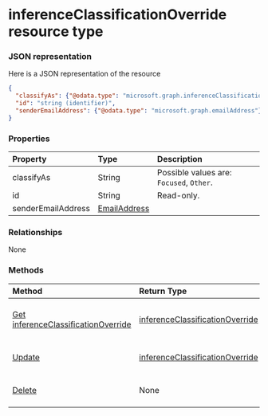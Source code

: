 # inferenceClassificationOverride resource type



### JSON representation

Here is a JSON representation of the resource

<!-- {
  "blockType": "resource",
  "optionalProperties": [

  ],
  "@odata.type": "microsoft.graph.inferenceclassificationoverride"
}-->

```json
{
  "classifyAs": {"@odata.type": "microsoft.graph.inferenceClassificationType"},
  "id": "string (identifier)",
  "senderEmailAddress": {"@odata.type": "microsoft.graph.emailAddress"}
}

```
### Properties
| Property	   | Type	|Description|
|:---------------|:--------|:----------|
|classifyAs|String| Possible values are: `Focused`, `Other`.|
|id|String| Read-only.|
|senderEmailAddress|[EmailAddress](emailaddress.md)||

### Relationships
None


### Methods

| Method		   | Return Type	|Description|
|:---------------|:--------|:----------|
|[Get inferenceClassificationOverride](../api/inferenceclassificationoverride_get.md) | [inferenceClassificationOverride](inferenceclassificationoverride.md) |Read properties and relationships of inferenceClassificationOverride object.|
|[Update](../api/inferenceclassificationoverride_update.md) | [inferenceClassificationOverride](inferenceclassificationoverride.md)	|Update inferenceClassificationOverride object. |
|[Delete](../api/inferenceclassificationoverride_delete.md) | None |Delete inferenceClassificationOverride object. |

<!-- uuid: 8fcb5dbc-d5aa-4681-8e31-b001d5168d79
2015-10-25 14:57:30 UTC -->
<!-- {
  "type": "#page.annotation",
  "description": "inferenceClassificationOverride resource",
  "keywords": "",
  "section": "documentation",
  "tocPath": ""
}-->